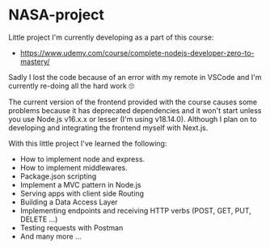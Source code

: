 # NASA-project

Little project I'm currently developing as a part of this course:
- https://www.udemy.com/course/complete-nodejs-developer-zero-to-mastery/

Sadly I lost the code because of an error with my remote in VSCode and I'm currently re-doing all the hard work 🙄

The current version of the frontend provided with the course causes some problems because it has
deprecated dependencies and it won't start unless you use Node.js v16.x.x or lesser (I'm using v18.14.0). Although I plan
on to developing and integrating the frontend myself with Next.js.

With this little project I've learned the following:
  - How to implement node and express.
  - How to implement middlewares.
  - Package.json scripting
  - Implement a MVC pattern in Node.js
  - Serving apps with client side Routing
  - Building a Data Access Layer
  - Implementing endpoints and receiving HTTP verbs (POST, GET, PUT, DELETE ...)
  - Testing requests with Postman
  - And many more ...
